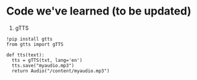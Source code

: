# Code we've learned (to be updated)

1. gTTS

```
!pip install gtts
from gtts import gTTS

def tts(text):
  tts = gTTS(txt, lang='en')
  tts.save("myaudio.mp3")
  return Audio("/content/myaudio.mp3")
  
```
